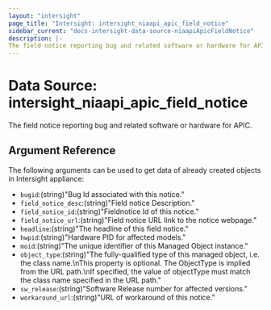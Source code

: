 ```yaml
---
layout: "intersight"
page_title: "Intersight: intersight_niaapi_apic_field_notice"
sidebar_current: "docs-intersight-data-source-niaapiApicFieldNotice"
description: |-
The field notice reporting bug and related software or hardware for APIC.
---
```


# Data Source: intersight_niaapi_apic_field_notice
The field notice reporting bug and related software or hardware for APIC.
## Argument Reference
The following arguments can be used to get data of already created objects in Intersight appliance:
* `bugid`:(string)"Bug Id associated with this notice."
* `field_notice_desc`:(string)"Field notice Description."
* `field_notice_id`:(string)"Fieldnotice Id of this notice."
* `field_notice_url`:(string)"Field notice URL link to the notice webpage."
* `headline`:(string)"The headline of this field notice."
* `hwpid`:(string)"Hardware PID for affected models."
* `moid`:(string)"The unique identifier of this Managed Object instance."
* `object_type`:(string)"The fully-qualified type of this managed object, i.e. the class name.\nThis property is optional. The ObjectType is implied from the URL path.\nIf specified, the value of objectType must match the class name specified in the URL path."
* `sw_release`:(string)"Software Release number for affected versions."
* `workaround_url`:(string)"URL of workaround of this notice."
